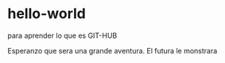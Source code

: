 # hello-world
para aprender lo que es GIT-HUB

Esperanzo que sera una grande aventura. El futura le monstrara
